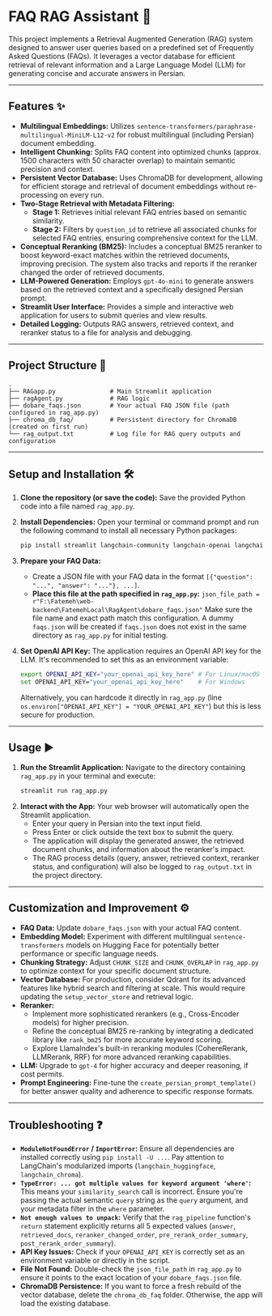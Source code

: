 # FAQ RAG Assistant 🤖

This project implements a Retrieval Augmented Generation (RAG) system designed to answer user queries based on a predefined set of Frequently Asked Questions (FAQs). It leverages a vector database for efficient retrieval of relevant information and a Large Language Model (LLM) for generating concise and accurate answers in Persian.

-----

## Features ✨

  * **Multilingual Embeddings:** Utilizes `sentence-transformers/paraphrase-multilingual-MiniLM-L12-v2` for robust multilingual (including Persian) document embedding.
  * **Intelligent Chunking:** Splits FAQ content into optimized chunks (approx. 1500 characters with 50 character overlap) to maintain semantic precision and context.
  * **Persistent Vector Database:** Uses ChromaDB for development, allowing for efficient storage and retrieval of document embeddings without re-processing on every run.
  * **Two-Stage Retrieval with Metadata Filtering:**
      * **Stage 1:** Retrieves initial relevant FAQ entries based on semantic similarity.
      * **Stage 2:** Filters by `question_id` to retrieve all associated chunks for selected FAQ entries, ensuring comprehensive context for the LLM.
  * **Conceptual Reranking (BM25):** Includes a conceptual BM25 reranker to boost keyword-exact matches within the retrieved documents, improving precision. The system also tracks and reports if the reranker changed the order of retrieved documents.
  * **LLM-Powered Generation:** Employs `gpt-4o-mini` to generate answers based on the retrieved context and a specifically designed Persian prompt.
  * **Streamlit User Interface:** Provides a simple and interactive web application for users to submit queries and view results.
  * **Detailed Logging:** Outputs RAG answers, retrieved context, and reranker status to a file for analysis and debugging.

-----

## Project Structure 📁

```
.
├── RAGapp.py               # Main Streamlit application
├── ragAgent.py             # RAG logic
├── dobare_faqs.json        # Your actual FAQ JSON file (path configured in rag_app.py)
├── chroma_db_faq/          # Persistent directory for ChromaDB (created on first run)
└── rag_output.txt          # Log file for RAG query outputs and configuration
```

-----

## Setup and Installation 🛠️

1.  **Clone the repository (or save the code):**
    Save the provided Python code into a file named `rag_app.py`.

2.  **Install Dependencies:**
    Open your terminal or command prompt and run the following command to install all necessary Python packages:

    ```bash
    pip install streamlit langchain-community langchain-openai langchain-huggingface langchain-chroma sentence-transformers tiktoken pandas
    ```

3.  **Prepare your FAQ Data:**

      * Create a JSON file with your FAQ data in the format `[{"question": "...", "answer": "..."}, ...]`.
      * **Place this file at the path specified in `rag_app.py`:**
        `json_file_path = r"F:\Fatemeh\web-backend\FatemehLocal\RagAgent\dobare_faqs.json"`
        Make sure the file name and exact path match this configuration. A dummy `faqs.json` will be created if `faqs.json` does not exist in the same directory as `rag_app.py` for initial testing.

4.  **Set OpenAI API Key:**
    The application requires an OpenAI API key for the LLM. It's recommended to set this as an environment variable:

    ```bash
    export OPENAI_API_KEY="your_openai_api_key_here" # For Linux/macOS
    set OPENAI_API_KEY="your_openai_api_key_here"    # For Windows
    ```

    Alternatively, you can hardcode it directly in `rag_app.py` (line `os.environ["OPENAI_API_KEY"] = "YOUR_OPENAI_API_KEY"`) but this is less secure for production.

-----

## Usage ▶️

1.  **Run the Streamlit Application:**
    Navigate to the directory containing `rag_app.py` in your terminal and execute:
    ```bash
    streamlit run rag_app.py
    ```
2.  **Interact with the App:**
    Your web browser will automatically open the Streamlit application.
      * Enter your query in Persian into the text input field.
      * Press Enter or click outside the text box to submit the query.
      * The application will display the generated answer, the retrieved document chunks, and information about the reranker's impact.
      * The RAG process details (query, answer, retrieved context, reranker status, and configuration) will also be logged to `rag_output.txt` in the project directory.

-----

## Customization and Improvement ⚙️

  * **FAQ Data:** Update `dobare_faqs.json` with your actual FAQ content.
  * **Embedding Model:** Experiment with different multilingual `sentence-transformers` models on Hugging Face for potentially better performance or specific language needs.
  * **Chunking Strategy:** Adjust `CHUNK_SIZE` and `CHUNK_OVERLAP` in `rag_app.py` to optimize context for your specific document structure.
  * **Vector Database:** For production, consider Qdrant for its advanced features like hybrid search and filtering at scale. This would require updating the `setup_vector_store` and retrieval logic.
  * **Reranker:**
      * Implement more sophisticated rerankers (e.g., Cross-Encoder models) for higher precision.
      * Refine the conceptual BM25 re-ranking by integrating a dedicated library like `rank_bm25` for more accurate keyword scoring.
      * Explore LlamaIndex's built-in reranking modules (CohereRerank, LLMRerank, RRF) for more advanced reranking capabilities.
  * **LLM:** Upgrade to `gpt-4` for higher accuracy and deeper reasoning, if cost permits.
  * **Prompt Engineering:** Fine-tune the `create_persian_prompt_template()` for better answer quality and adherence to specific response formats.

-----

## Troubleshooting ❓

  * **`ModuleNotFoundError` / `ImportError`:** Ensure all dependencies are installed correctly using `pip install -U ...`. Pay attention to LangChain's modularized imports (`langchain_huggingface`, `langchain_chroma`).
  * **`TypeError: ... got multiple values for keyword argument 'where'`:** This means your `similarity_search` call is incorrect. Ensure you're passing the actual semantic `query` string as the `query` argument, and your metadata filter in the `where` parameter.
  * **`Not enough values to unpack`:** Verify that the `rag_pipeline` function's `return` statement explicitly returns all 5 expected values (`answer`, `retrieved_docs`, `reranker_changed_order`, `pre_rerank_order_summary`, `post_rerank_order_summary`).
  * **API Key Issues:** Check if your `OPENAI_API_KEY` is correctly set as an environment variable or directly in the script.
  * **File Not Found:** Double-check the `json_file_path` in `rag_app.py` to ensure it points to the exact location of your `dobare_faqs.json` file.
  * **ChromaDB Persistence:** If you want to force a fresh rebuild of the vector database, delete the `chroma_db_faq` folder. Otherwise, the app will load the existing database.
